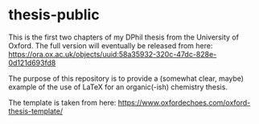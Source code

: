 # thesis-public

This is the first two chapters of my DPhil thesis from the University of Oxford. The full version will eventually be released from here: https://ora.ox.ac.uk/objects/uuid:58a35932-320c-47dc-828e-0d121d693fd8

The purpose of this repository is to provide a (somewhat clear, maybe) example of the use of LaTeX for an organic(-ish) chemistry thesis. 

The template is taken from here: https://www.oxfordechoes.com/oxford-thesis-template/

